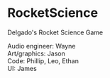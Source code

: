 # RocketScience
Delgado's Rocket Science Game

Audio engineer: Wayne\
Art/graphics: Jason\
Code: Phillip, Leo, Ethan\
UI: James
